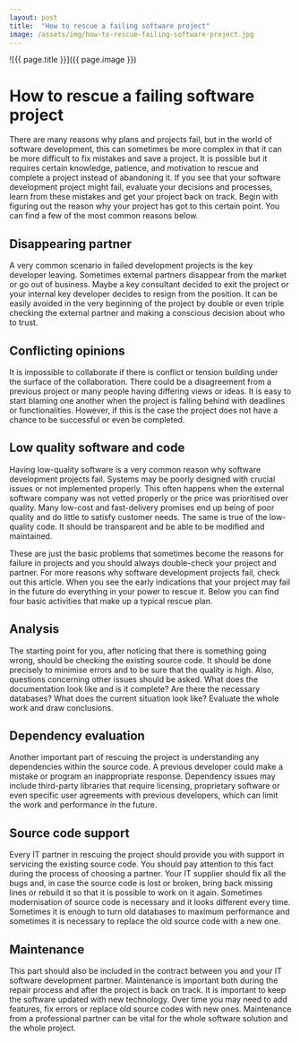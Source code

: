 ```yaml
---
layout: post
title:  "How to rescue a failing software project"
image: /assets/img/how-to-rescue-failing-software-project.jpg
---
```


![{{ page.title }}]({{ page.image }})
# How to rescue a failing software project

There are many reasons why plans and projects fail, but in the world of software development, this can sometimes be more complex in that it can be more difficult to fix mistakes and save a project. It is possible but it requires certain knowledge, patience, and motivation to rescue and complete a project instead of abandoning it. If you see that your software development project might fail, evaluate your decisions and processes, learn from these mistakes and get your project back on track. Begin with figuring out the reason why your project has got to this certain point. You can find a few of the most common reasons below.


## Disappearing partner
A very common scenario in failed development projects is the key developer leaving. Sometimes external partners disappear from the market or go out of business. Maybe a key consultant decided to exit the project or your internal key developer decides to resign from the position. It can be easily avoided in the very beginning of the project by double or even triple checking the external partner and making a conscious decision about who to trust.

## Conflicting opinions
It is impossible to collaborate if there is conflict or tension building under the surface of the collaboration. There could be a disagreement from a previous project or many people having differing views or ideas. It is easy to start blaming one another when the project is falling behind with deadlines or functionalities. However, if this is the case the project does not have a chance to be successful or even be completed.

## Low quality software and code
Having low-quality software is a very common reason why software development projects fail. Systems may be poorly designed with crucial issues or not implemented properly. This often happens when the external software company was not vetted properly or the price was prioritised over quality. Many low-cost and fast-delivery promises end up being of poor quality and do little to satisfy customer needs. The same is true of the low-quality code. It should be transparent and be able to be modified and maintained.

These are just the basic problems that sometimes become the reasons for failure in projects and you should always double-check your project and partner. For more reasons why software development projects fail, check out this article. When you see the early indications that your project may fail in the future do everything in your power to rescue it. Below you can find four basic activities that make up a typical rescue plan.

## Analysis
The starting point for you, after noticing that there is something going wrong, should be checking the existing source code. It should be done precisely to minimise errors and to be sure that the quality is high. Also, questions concerning other issues should be asked. What does the documentation look like and is it complete? Are there the necessary databases? What does the current situation look like? Evaluate the whole work and draw conclusions.

## Dependency evaluation
Another important part of rescuing the project is understanding any dependencies within the source code. A previous developer could make a mistake or program an inappropriate response. Dependency issues may include third-party libraries that require licensing, proprietary software or even specific user agreements with previous developers, which can limit the work and performance in the future.

## Source code support
Every IT partner in rescuing the project should provide you with support in servicing the existing source code. You should pay attention to this fact during the process of choosing a partner. Your IT supplier should fix all the bugs and, in case the source code is lost or broken, bring back missing lines or rebuild it so that it is possible to work on it again. Sometimes modernisation of source code is necessary and it looks different every time. Sometimes it is enough to turn old databases to maximum performance and sometimes it is necessary to replace the old source code with a new one.

## Maintenance
This part should also be included in the contract between you and your IT software development partner. Maintenance is important both during the repair process and after the project is back on track. It is important to keep the software updated with new technology. Over time you may need to add features, fix errors or replace old source codes with new ones. Maintenance from a professional partner can be vital for the whole software solution and the whole project.
